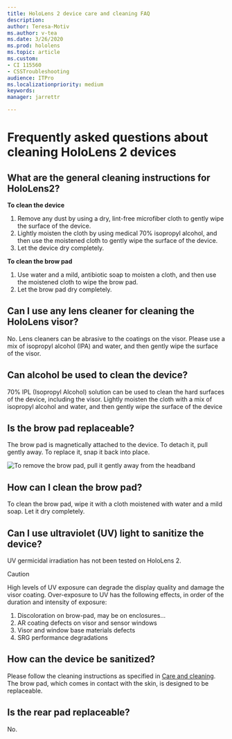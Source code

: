 ```yaml
---
title: HoloLens 2 device care and cleaning FAQ
description: 
author: Teresa-Motiv
ms.author: v-tea
ms.date: 3/26/2020
ms.prod: hololens
ms.topic: article
ms.custom: 
- CI 115560
- CSSTroubleshooting
audience: ITPro
ms.localizationpriority: medium
keywords: 
manager: jarrettr

---
```


# Frequently asked questions about cleaning HoloLens 2 devices

## What are the general cleaning instructions for HoloLens2?

**To clean the device**

1. Remove any dust by using a dry, lint-free microfiber cloth to gently wipe the surface of the device.
1. Lightly moisten the cloth by using medical 70% isopropyl alcohol, and then use the moistened cloth to gently wipe the surface of the device.
1. Let the device dry completely.

**To clean the brow pad**

1. Use water and a mild, antibiotic soap to moisten a cloth, and then use the moistened cloth to wipe the brow pad.
1. Let the brow pad dry completely.

## Can I use any lens cleaner for cleaning the HoloLens visor?

No. Lens cleaners can be abrasive to the coatings on the visor. Please use a mix of isopropyl alcohol (IPA) and water, and then gently wipe the surface of the visor.

## Can alcohol be used to clean the device?

70% IPL (Isopropyl Alcohol) solution can be used to clean the hard surfaces of the device, including the visor. Lightly moisten the cloth with a mix of isopropyl alcohol and water, and then gently wipe the surface of the device

## Is the brow pad replaceable?

The brow pad is magnetically attached to the device. To detach it, pull gently away. To replace it, snap it back into place.

![To remove the brow pad, pull it gently away from the headband]()

## How can I clean the brow pad?

To clean the brow pad, wipe it with a cloth moistened with water and a mild soap. Let it dry completely.

## Can I use ultraviolet (UV) light to sanitize the device?

UV germicidal irradiation has not been tested on HoloLens 2.

> [!CAUTION]  
> High levels of UV exposure can degrade the display quality and damage the visor coating. Over-exposure to UV has the following effects, in order of the duration and intensity of exposure:
>  
> 1. Discoloration on brow-pad, may be on enclosures…
> 1. AR coating defects on visor and sensor windows
> 1. Visor and window base materials defects
> 1. SRG performance degradations

## How can the device be sanitized?

Please follow the cleaning instructions as specified in [Care and cleaning](#hololens2-hardware.md#care-and-cleaning). The brow pad, which comes in contact with the skin, is designed to be replaceable.

## Is the rear pad replaceable?

No.

